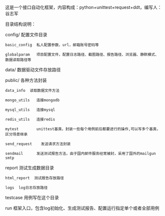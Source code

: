 这是一个接口自动化框架，内容构成：python+unittest+request+ddt，编写人：谷志军

目录结构说明：

config/  配置文件目录

    basic_config  私人配置参数，url，邮箱账号密码等
    
    globalparam   项目配置文件，配置日志路径、截图路径、报告路径、浏览器、静默模式、数据读取路径等
    
data/  数据驱动文件存放路径

public/  各种方法封装
        
    data_info  读取数据文件方法
        
    mongo_utils   连接mongodb
        
    mysql_utils   连接mysql
        
    redis_utils   连接redis
        
    mytest        unittest基类，封装一些每个用例前后都要进行的操作,可以写多个基类，区分场景继承
        
    send_request    发送请求方法封装
        
    sendmail      发送测试报告方法，由于国内邮件服务经常被封，采用了国外的mailgun  smtp
    
report  测试生成数据目录

    html_report  测试报告存放路径
    
    logs  log日志存放路径
    
testcase  用例写在这个目录

run  框架入口，包含log初始化、生成测试报告、配置运行指定单个或者全部用例

